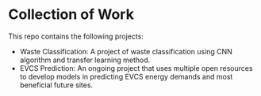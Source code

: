 # Collection of Work

This repo contains the following projects:

* Waste Classification: A project of waste classification using CNN algorithm and transfer learning method.
* EVCS Prediction: An ongoing project that uses multiple open resources to develop models in predicting EVCS energy demands and most beneficial future sites.


